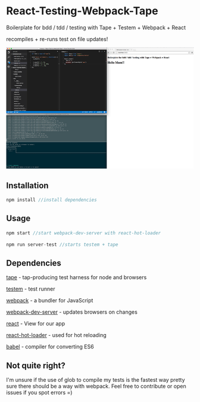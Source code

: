 # React-Testing-Webpack-Tape

Boilerplate for bdd / tdd / testing with Tape + Testem + Webpack + React

recompiles + re-runs test on file updates!


![](react-tape-test-suite.png)



## Installation

```javascript
npm install //install dependencies
```


## Usage

```javascript
npm start //start webpack-dev-server with react-hot-loader
```
```javascript
npm run server-test //starts testem + tape
```

## Dependencies

[tape](https://github.com/substack/tape) - tap-producing test harness for node and browsers

[testem](https://github.com/airportyh/testem) - test runner

[webpack](https://github.com/airportyh/testem) - a bundler for JavaScript

[webpack-dev-server](https://github.com/webpack/webpack-dev-server) - updates browsers on changes

[react](https://github.com/facebook/react) - View for our app

[react-hot-loader](https://github.com/gaearon/react-hot-loader) - used for hot reloading

[babel](https://github.com/babel/babel) - compiler for converting ES6


## Not quite right?

I'm unsure if the use of glob to compile my tests is the fastest way pretty sure there should be a way with webpack. Feel free to contribute or open issues if you spot errors =)
